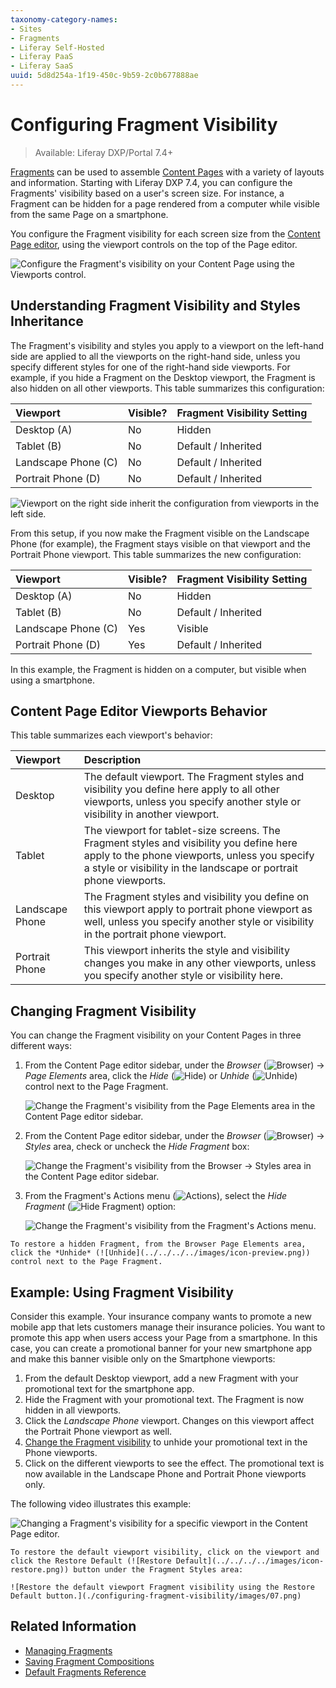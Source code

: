 ```yaml
---
taxonomy-category-names:
- Sites
- Fragments
- Liferay Self-Hosted
- Liferay PaaS
- Liferay SaaS
uuid: 5d8d254a-1f19-450c-9b59-2c0b677888ae
---
```

# Configuring Fragment Visibility

> Available: Liferay DXP/Portal 7.4+

[Fragments](../using-fragments.md) can be used to assemble [Content Pages](../../using-content-pages.md) with a variety of layouts and information. Starting with Liferay DXP 7.4, you can configure the Fragments' visibility based on a user's screen size. For instance, a Fragment can be hidden for a page rendered from a computer while visible from the same Page on a smartphone.

You configure the Fragment visibility for each screen size from the [Content Page editor](../../using-content-pages/content-page-editor-ui-reference.md), using the viewport controls on the top of the Page editor.

![Configure the Fragment's visibility on your Content Page using the Viewports control.](./configuring-fragment-visibility/images/01.png)

## Understanding Fragment Visibility and Styles Inheritance

The Fragment's visibility and styles you apply to a viewport on the left-hand side are applied to all the viewports on the right-hand side, unless you specify different styles for one of the right-hand side viewports. For example, if you hide a Fragment on the Desktop viewport, the Fragment is also hidden on all other viewports. This table summarizes this configuration:

| Viewport | Visible? | Fragment Visibility Setting |
| :--- | :--- | :--- |
| Desktop (A) | No | Hidden |
| Tablet (B) | No | Default / Inherited |
| Landscape Phone (C) | No | Default / Inherited |
| Portrait Phone (D) | No | Default / Inherited |

![Viewport on the right side inherit the configuration from viewports in the left side.](./configuring-fragment-visibility/images/02.png)

From this setup, if you now make the Fragment visible on the Landscape Phone (for example), the Fragment stays visible on that viewport and the Portrait Phone viewport. This table summarizes the new configuration:

| Viewport | Visible? | Fragment Visibility Setting |
| :--- | :--- | :--- |
| Desktop (A) | No | Hidden |
| Tablet (B) | No | Default / Inherited |
| Landscape Phone (C) | Yes | Visible |
| Portrait Phone (D) | Yes | Default / Inherited |

In this example, the Fragment is hidden on a computer, but visible when using a smartphone.

## Content Page Editor Viewports Behavior

This table summarizes each viewport's behavior:

| Viewport | Description |
| :--- | :--- |
| Desktop | The default viewport. The Fragment styles and visibility you define here apply to all other viewports, unless you specify another style or visibility in another viewport. |
| Tablet | The viewport for tablet-size screens. The Fragment styles and visibility you define here apply to the phone viewports, unless you specify a style or visibility in the landscape or portrait phone viewports. |
| Landscape Phone | The Fragment styles and visibility you define on this viewport apply to portrait phone viewport as well, unless you specify another style or visibility in the portrait phone viewport. |
| Portrait Phone | This viewport inherits the style and visibility changes you make in any other viewports, unless you specify another style or visibility here. |

## Changing Fragment Visibility

You can change the Fragment visibility on your Content Pages in three different ways:

1. From the Content Page editor sidebar, under the *Browser* (![Browser](../../../../images/icon-browser.png)) &rarr; *Page Elements* area, click the *Hide* (![Hide](../../../../images/icon-hide.png)) or *Unhide* (![Unhide](../../../../images/icon-preview.png)) control next to the Page Fragment.

   ![Change the Fragment's visibility from the Page Elements area in the Content Page editor sidebar.](./configuring-fragment-visibility/images/03.gif)

1. From the Content Page editor sidebar, under the *Browser* (![Browser](../../../../images/icon-browser.png)) &rarr; *Styles* area, check or uncheck the *Hide Fragment* box:

   ![Change the Fragment's visibility from the Browser &rarr; Styles area in the Content Page editor sidebar.](./configuring-fragment-visibility/images/04.gif)

1. From the Fragment's Actions menu (![Actions](../../../../images/icon-widget-options.png)), select the *Hide Fragment* (![Hide Fragment](../../../../images/icon-hide.png)) option:

   ![Change the Fragment's visibility from the Fragment's Actions menu.](./configuring-fragment-visibility/images/05.gif)

```{tip}
To restore a hidden Fragment, from the Browser Page Elements area, click the *Unhide* (![Unhide](../../../../images/icon-preview.png)) control next to the Page Fragment.
```

## Example: Using Fragment Visibility

Consider this example. Your insurance company wants to promote a new mobile app that lets customers manage their insurance policies. You want to promote this app when users access your Page from a smartphone. In this case, you can create a promotional banner for your new smartphone app and make this banner visible only on the Smartphone viewports:

1. From the default Desktop viewport, add a new Fragment with your promotional text for the smartphone app.
1. Hide the Fragment with your promotional text. The Fragment is now hidden in all viewports.
1. Click the *Landscape Phone* viewport. Changes on this viewport affect the Portrait Phone viewport as well.
1. [Change the Fragment visibility](#changing-fragment-visibility) to unhide your promotional text in the Phone viewports.
1. Click on the different viewports to see the effect. The promotional text is now available in the Landscape Phone and Portrait Phone viewports only.

The following video illustrates this example:

![Changing a Fragment's visibility for a specific viewport in the Content Page editor.](./configuring-fragment-visibility/images/06.gif)

```{tip}
To restore the default viewport visibility, click on the viewport and click the Restore Default (![Restore Default](../../../../images/icon-restore.png)) button under the Fragment Styles area:

![Restore the default viewport Fragment visibility using the Restore Default button.](./configuring-fragment-visibility/images/07.png)
```

## Related Information

- [Managing Fragments](./managing-fragments.md)
- [Saving Fragment Compositions](../using-fragments/saving-fragment-compositions.md)
- [Default Fragments Reference](../using-fragments/default-fragments-reference.md)
